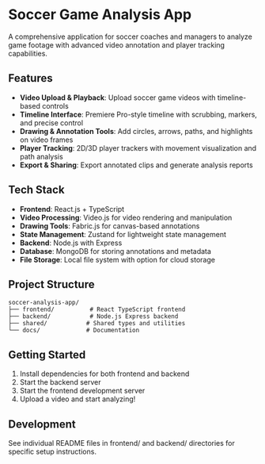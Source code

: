 # Soccer Game Analysis App

A comprehensive application for soccer coaches and managers to analyze game footage with advanced video annotation and player tracking capabilities.

## Features

- **Video Upload & Playback**: Upload soccer game videos with timeline-based controls
- **Timeline Interface**: Premiere Pro-style timeline with scrubbing, markers, and precise control
- **Drawing & Annotation Tools**: Add circles, arrows, paths, and highlights on video frames
- **Player Tracking**: 2D/3D player trackers with movement visualization and path analysis
- **Export & Sharing**: Export annotated clips and generate analysis reports

## Tech Stack

- **Frontend**: React.js + TypeScript
- **Video Processing**: Video.js for video rendering and manipulation
- **Drawing Tools**: Fabric.js for canvas-based annotations
- **State Management**: Zustand for lightweight state management
- **Backend**: Node.js with Express
- **Database**: MongoDB for storing annotations and metadata
- **File Storage**: Local file system with option for cloud storage

## Project Structure

```
soccer-analysis-app/
├── frontend/          # React TypeScript frontend
├── backend/           # Node.js Express backend
├── shared/           # Shared types and utilities
└── docs/             # Documentation
```

## Getting Started

1. Install dependencies for both frontend and backend
2. Start the backend server
3. Start the frontend development server
4. Upload a video and start analyzing!

## Development

See individual README files in frontend/ and backend/ directories for specific setup instructions.